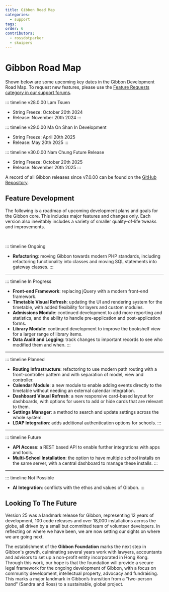 ```yaml
---
title: Gibbon Road Map
categories:
  - support
tags: 
order: 6
contributors:
  - rossdotparker
  - skuipers
---
```

# Gibbon Road Map

Shown below are some upcoming key dates in the Gibbon Development Road Map. To request new features, please use the [Feature Requests category in our support forums](https://ask.gibbonedu.org/c/feature-requests/12).


::: timeline v28.0.00 <Badge type="info">Lam Tsuen</badge> <Badge type="tip" text="Current Release" />
- String Freeze: October 20th 2024
- Release: November 20th 2024
:::

::: timeline  v29.0.00 <Badge type="info">Ma On Shan</badge> <Badge type="warning">In Development</badge>
- String Freeze: April 20th 2025
- Release: May 20th 2025
:::

::: timeline  v30.0.00 <Badge type="info">Nam Chung</badge> <Badge type="warning">Future Release</badge>
- String Freeze: October 20th 2025
- Release: November 20th 2025
:::


A record of all Gibbon releases since v7.0.00 can be found on the [GitHub Repository](https://github.com/GibbonEdu/core/releases).

## Feature Development

The following is a roadmap of upcoming development plans and goals for the Gibbon core. This includes major features and changes only. Each version also inevitably includes a variety of smaller quality-of-life tweaks and improvements.

<br>

::: timeline Ongoing
- **Refactoring**: moving Gibbon towards modern PHP standards, including refactoring functionality into classes and moving SQL statements into gateway classes.
:::

<hr class="timeline-indicator timeline-progress">

::: timeline In Progress
- **Front-end Framework**: replacing jQuery with a modern front-end framework.
- **Timetable Visual Refresh**: updating the UI and rendering system for the timetable, with added flexibility for layers and custom modules.
- **Admissions Module**: continued development to add more reporting and statistics, and the ability to handle pre-application and post-application forms.
- **Library Module**: continued development to improve the bookshelf view for a larger range of library items.
- **Data Audit and Logging**: track changes to important records to see who modified them and when.
:::

<hr class="timeline-indicator timeline-planned">

::: timeline  Planned
- **Routing Infrastructure**: refactoring to use modern path routing with a front-controller pattern and with separation of model, view and controller.
- **Calendar Module**: a new module to enable adding events directly to the timetable without needing an external calendar integration.
- **Dashboard Visual Refresh**: a new responsive card-based layout for dashboards, with options for users to add or hide cards that are relevant to them.
- **Settings Manager**: a method to search and update settings across the whole system.
- **LDAP Integration**: adds additional authentication options for schools.
:::

<hr class="timeline-indicator timeline-consideration">

::: timeline Future
- **API Access**: a REST based API to enable further integrations with apps and tools.
- **Multi-School Installation**: the option to have multiple school installs on the same server, with a central dashboard to manage these installs.
:::

<hr class="timeline-indicator timeline-not-possible">

::: timeline Not Possible
- **AI Integration**: conflicts with the ethos and values of Gibbon.
:::


## Looking To The Future

Version 25 was a landmark release for Gibbon, representing 12 years of development, 100 code releases and over 18,000 installations across the globe, all driven by a small but committed team of volunteer developers. In reflecting on where we have been, we are now setting our sights on where we are going next.

The establishment of the **Gibbon Foundation** marks the next step in Gibbon's growth, culminating several years work with lawyers, accountants and advisors to set up a non-profit entity incorporated in Hong Kong. Through this work, our hope is that the foundation will provide a secure legal framework for the ongoing development of Gibbon, with a focus on community development, intellectual property, advocacy and fundraising. This marks a major landmark in Gibbon’s transition from a “two-person band” (Sandra and Ross) to a sustainable, global project.
